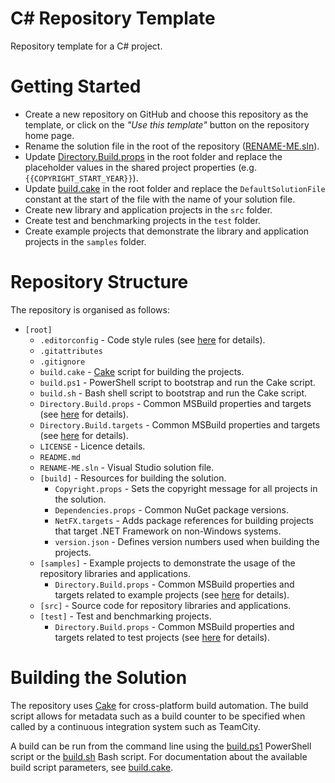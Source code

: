 # C# Repository Template

Repository template for a C# project.


# Getting Started

- Create a new repository on GitHub and choose this repository as the template, or click on the _"Use this template"_ button on the repository home page.
- Rename the solution file in the root of the repository ([RENAME-ME.sln](/RENAME-ME.sln)).
- Update [Directory.Build.props](/Directory.Build.props) in the root folder and replace the placeholder values in the shared project properties (e.g. `{{COPYRIGHT_START_YEAR}}`).
- Update [build.cake](/build.cake) in the root folder and replace the `DefaultSolutionFile` constant at the start of the file with the name of your solution file.
- Create new library and application projects in the `src` folder.
- Create test and benchmarking projects in the `test` folder.
- Create example projects that demonstrate the library and application projects in the `samples` folder.


# Repository Structure

The repository is organised as follows:

- `[root]`
  - `.editorconfig` - Code style rules (see [here](https://editorconfig.org/) for details).
  - `.gitattributes`
  - `.gitignore`
  - `build.cake` - [Cake](https://cakebuild.net/) script for building the projects.
  - `build.ps1` - PowerShell script to bootstrap and run the Cake script.
  - `build.sh` - Bash shell script to bootstrap and run the Cake script.
  - `Directory.Build.props` - Common MSBuild properties and targets (see [here](https://docs.microsoft.com/en-us/visualstudio/msbuild/customize-your-build) for details).
  - `Directory.Build.targets` - Common MSBuild properties and targets (see [here](https://docs.microsoft.com/en-us/visualstudio/msbuild/customize-your-build) for details). 
  - `LICENSE` - Licence details.
  - `README.md`
  - `RENAME-ME.sln` - Visual Studio solution file.
  - `[build]` - Resources for building the solution.
    - `Copyright.props` - Sets the copyright message for all projects in the solution.
    - `Dependencies.props` - Common NuGet package versions.
    - `NetFX.targets` - Adds package references for building projects that target .NET Framework on non-Windows systems.
    - `version.json` - Defines version numbers used when building the projects.
  - `[samples]` - Example projects to demonstrate the usage of the repository libraries and applications.
    - `Directory.Build.props` - Common MSBuild properties and targets related to example projects (see [here](https://docs.microsoft.com/en-us/visualstudio/msbuild/customize-your-build) for details).
  - `[src]` - Source code for repository libraries and applications.
  - `[test]` - Test and benchmarking projects.
    - `Directory.Build.props` - Common MSBuild properties and targets related to test projects (see [here](https://docs.microsoft.com/en-us/visualstudio/msbuild/customize-your-build) for details).


# Building the Solution

The repository uses [Cake](https://cakebuild.net/) for cross-platform build automation. The build script allows for metadata such as a build counter to be specified when called by a continuous integration system such as TeamCity.

A build can be run from the command line using the [build.ps1](/build.ps1) PowerShell script or the [build.sh](/build.sh) Bash script. For documentation about the available build script parameters, see [build.cake](/build.cake).
